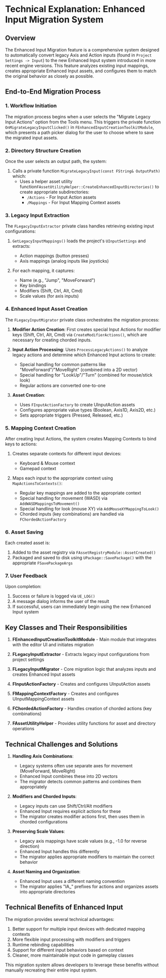 # Technical Explanation: Enhanced Input Migration System

## Overview

The Enhanced Input Migration feature is a comprehensive system designed to automatically convert legacy Axis and Action inputs (found in `Project Settings -> Input`) to the new Enhanced Input system introduced in more recent engine versions. This feature analyzes existing input mappings, creates appropriate Enhanced Input assets, and configures them to match the original behavior as closely as possible.

## End-to-End Migration Process

### 1. Workflow Initiation

The migration process begins when a user selects the "Migrate Legacy Input Actions" option from the Tools menu. This triggers the private function `OnMigrateLegacyInputClicked()` in `FEnhancedInputCreationToolkitModule`, which presents a path picker dialog for the user to choose where to save the migrated input assets.

### 2. Directory Structure Creation

Once the user selects an output path, the system:

1. Calls a private function `MigrateLegacyInput(const FString& OutputPath)` which:
   - Uses a helper asset utility function`FAssetUtilityHelper::CreateEnhancedInputDirectories()` to create appropriate subdirectories:
     - `/Actions` - For Input Action assets
     - `/Mappings` - For Input Mapping Context assets

### 3. Legacy Input Extraction

The `FLegacyInputExtractor` private class handles retrieving existing input configurations:

1. `GetLegacyInputMappings()` loads the project's `UInputSettings` and extracts:
   - Action mappings (button presses)
   - Axis mappings (analog inputs like joysticks)
   
2. For each mapping, it captures:
   - Name (e.g., "Jump", "MoveForward")
   - Key bindings
   - Modifiers (Shift, Ctrl, Alt, Cmd)
   - Scale values (for axis inputs)

### 4. Enhanced Input Asset Creation

The `FLegacyInputMigrator` private class orchestrates the migration process:

1. **Modifier Action Creation**: First creates special Input Actions for modifier keys (Shift, Ctrl, Alt, Cmd) via `CreateModifierActions()`, which are necessary for creating chorded inputs.

2. **Input Action Processing**: Uses `ProcessLegacyActions()` to analyze legacy actions and determine which Enhanced Input actions to create:
   - Special handling for common patterns like "MoveForward"/"MoveRight" (combined into a 2D vector)
   - Special handling for "LookUp"/"Turn" (combined for mouse/stick look)
   - Regular actions are converted one-to-one

3. **Asset Creation**:
   - Uses `FInputActionFactory` to create UInputAction assets
   - Configures appropriate value types (Boolean, Axis1D, Axis2D, etc.)
   - Sets appropriate triggers (Pressed, Released, etc.)

### 5. Mapping Context Creation

After creating Input Actions, the system creates Mapping Contexts to bind keys to actions:

1. Creates separate contexts for different input devices:
   - Keyboard & Mouse context
   - Gamepad context

2. Maps each input to the appropriate context using `MapActionsToContexts()`:
   - Regular key mappings are added to the appropriate context
   - Special handling for movement (WASD) via `AddWASDMappingsToMovement()`
   - Special handling for look (mouse XY) via `AddMouseXYMappingToLook()`
   - Chorded inputs (key combinations) are handled via `FChordedActionFactory`

### 6. Asset Saving

Each created asset is:

1. Added to the asset registry via `FAssetRegistryModule::AssetCreated()`
2. Packaged and saved to disk using `UPackage::SavePackage()` with the appropriate `FSavePackageArgs`

### 7. User Feedback

Upon completion:

1. Success or failure is logged via `UE_LOG()`
2. A message dialog informs the user of the result
3. If successful, users can immediately begin using the new Enhanced Input system

## Key Classes and Their Responsibilities

1. **FEnhancedInputCreationToolkitModule** - Main module that integrates with the editor UI and initiates migration

2. **FLegacyInputExtractor** - Extracts legacy input configurations from project settings

3. **FLegacyInputMigrator** - Core migration logic that analyzes inputs and creates Enhanced Input assets

4. **FInputActionFactory** - Creates and configures UInputAction assets

5. **FMappingContextFactory** - Creates and configures UInputMappingContext assets

6. **FChordedActionFactory** - Handles creation of chorded actions (key combinations)

7. **FAssetUtilityHelper** - Provides utility functions for asset and directory operations

## Technical Challenges and Solutions

1. **Handling Axis Combinations**:
   - Legacy systems often use separate axes for movement (MoveForward, MoveRight)
   - Enhanced Input combines these into 2D vectors
   - The migrator detects common patterns and combines them appropriately

2. **Modifiers and Chorded Inputs**:
   - Legacy inputs can use Shift/Ctrl/Alt modifiers
   - Enhanced Input requires explicit actions for these
   - The migrator creates modifier actions first, then uses them in chorded configurations

3. **Preserving Scale Values**:
   - Legacy axis mappings have scale values (e.g., -1.0 for reverse direction)
   - Enhanced Input handles this differently
   - The migrator applies appropriate modifiers to maintain the correct behavior

4. **Asset Naming and Organization**:
   - Enhanced Input uses a different naming convention
   - The migrator applies "IA_" prefixes for actions and organizes assets into appropriate directories

## Technical Benefits of Enhanced Input

The migration provides several technical advantages:

1. Better support for multiple input devices with dedicated mapping contexts
2. More flexible input processing with modifiers and triggers
3. Runtime rebinding capabilities
4. Support for different input behaviors based on context
5. Cleaner, more maintainable input code in gameplay classes

This migration system allows developers to leverage these benefits without manually recreating their entire input system.
